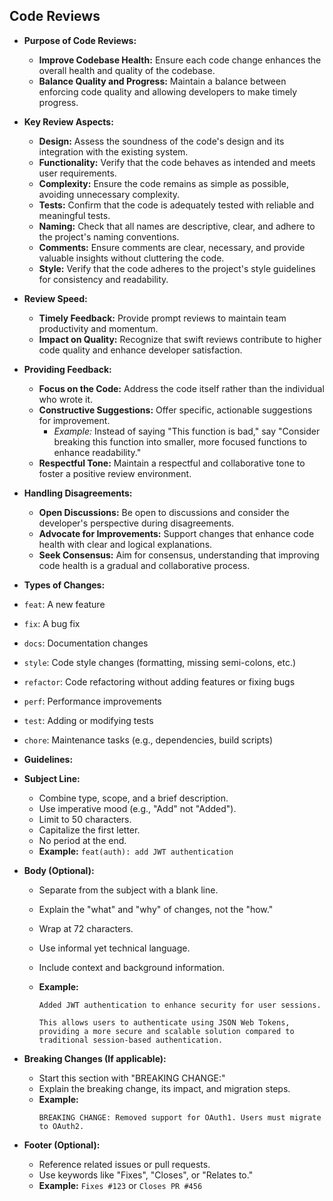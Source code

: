 
## Code Reviews

- **Purpose of Code Reviews:**

  - **Improve Codebase Health:** Ensure each code change enhances the overall health and quality of the codebase.
  - **Balance Quality and Progress:** Maintain a balance between enforcing code quality and allowing developers to make timely progress.

- **Key Review Aspects:**

  - **Design:** Assess the soundness of the code's design and its integration with the existing system.
  - **Functionality:** Verify that the code behaves as intended and meets user requirements.
  - **Complexity:** Ensure the code remains as simple as possible, avoiding unnecessary complexity.
  - **Tests:** Confirm that the code is adequately tested with reliable and meaningful tests.
  - **Naming:** Check that all names are descriptive, clear, and adhere to the project's naming conventions.
  - **Comments:** Ensure comments are clear, necessary, and provide valuable insights without cluttering the code.
  - **Style:** Verify that the code adheres to the project's style guidelines for consistency and readability.

- **Review Speed:**

  - **Timely Feedback:** Provide prompt reviews to maintain team productivity and momentum.
  - **Impact on Quality:** Recognize that swift reviews contribute to higher code quality and enhance developer satisfaction.

- **Providing Feedback:**

  - **Focus on the Code:** Address the code itself rather than the individual who wrote it.
  - **Constructive Suggestions:** Offer specific, actionable suggestions for improvement.
    - _Example:_ Instead of saying "This function is bad," say "Consider breaking this function into smaller, more focused functions to enhance readability."
  - **Respectful Tone:** Maintain a respectful and collaborative tone to foster a positive review environment.

- **Handling Disagreements:**

  - **Open Discussions:** Be open to discussions and consider the developer's perspective during disagreements.
  - **Advocate for Improvements:** Support changes that enhance code health with clear and logical explanations.
  - **Seek Consensus:** Aim for consensus, understanding that improving code health is a gradual and collaborative process.

- **Types of Changes:**
- `feat`: A new feature
- `fix`: A bug fix
- `docs`: Documentation changes
- `style`: Code style changes (formatting, missing semi-colons, etc.)
- `refactor`: Code refactoring without adding features or fixing bugs
- `perf`: Performance improvements
- `test`: Adding or modifying tests
- `chore`: Maintenance tasks (e.g., dependencies, build scripts)

- **Guidelines:**
- **Subject Line:**

  - Combine type, scope, and a brief description.
  - Use imperative mood (e.g., "Add" not "Added").
  - Limit to 50 characters.
  - Capitalize the first letter.
  - No period at the end.
  - **Example:** `feat(auth): add JWT authentication`

- **Body (Optional):**

  - Separate from the subject with a blank line.
  - Explain the "what" and "why" of changes, not the "how."
  - Wrap at 72 characters.
  - Use informal yet technical language.
  - Include context and background information.
  - **Example:**

    ```
    Added JWT authentication to enhance security for user sessions.

    This allows users to authenticate using JSON Web Tokens, providing a more secure and scalable solution compared to traditional session-based authentication.
    ```

- **Breaking Changes (If applicable):**

  - Start this section with "BREAKING CHANGE:"
  - Explain the breaking change, its impact, and migration steps.
  - **Example:**
    ```
    BREAKING CHANGE: Removed support for OAuth1. Users must migrate to OAuth2.
    ```

- **Footer (Optional):**
  - Reference related issues or pull requests.
  - Use keywords like "Fixes", "Closes", or "Relates to."
  - **Example:** `Fixes #123` or `Closes PR #456`
